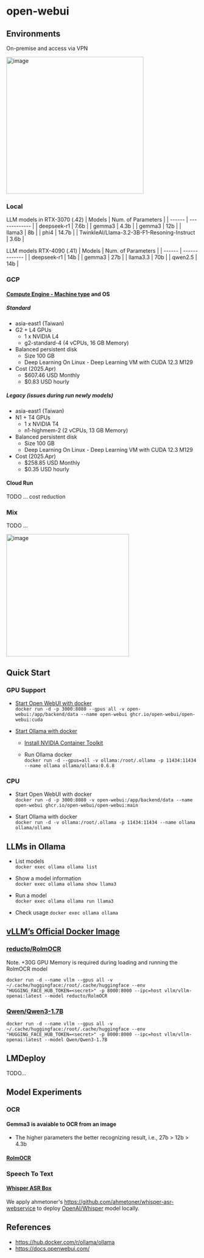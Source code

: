 # open-webui

## Environments
On-premise and access via VPN

<img width="360" alt="image" src="https://github.com/user-attachments/assets/b92a5833-6d47-4ba2-b217-fb3848ee4dbf" />

### Local
LLM models in RTX-3070 (.42)
| Models | Num. of Parameters |
| ------ | ------------- |
| deepseek-r1 | 7.6b |
| gemma3 | 4.3b |
| gemma3 | 12b |
| llama3 | 8b |
| phi4 | 14.7b |
| TwinkleAI/Llama-3.2-3B-F1-Resoning-Instruct | 3.6b |

LLM models RTX-4090 (.41)
| Models | Num. of Parameters |
| ------ | ------------- |
| deepseek-r1 | 14b |
| gemma3 | 27b |
| llama3.3 | 70b |
| qwen2.5 | 14b |


### GCP
#### [Compute Engine - Machine type](https://cloud.google.com/compute/docs/gpus) and OS
##### Standard
- asia-east1 (Taiwan)
- G2 + L4 GPUs
  - 1 x NVIDIA L4
  - g2-standard-4 (4 vCPUs, 16 GB Memory)
- Balanced persistent disk
  - Size 100 GB
  - Deep Learning On Linux - Deep Learning VM with CUDA 12.3 M129
- Cost (2025.Apr)
  - $607.46 USD Monthly
  - $0.83 USD hourly

##### Legacy (issues during run newly models)
- asia-east1 (Taiwan)
- N1 + T4 GPUs
  - 1 x NVIDIA T4
  - n1-highmem-2 (2 vCPUs, 13 GB Memory)
- Balanced persistent disk
  - Size 100 GB
  - Deep Learning On Linux - Deep Learning VM with CUDA 12.3 M129
- Cost (2025.Apr)
  - $258.85 USD Monthly
  - $0.35 USD hourly

#### Cloud Run
TODO ... cost reduction

### Mix 
TODO ...

<img width="322" alt="image" src="https://github.com/user-attachments/assets/059069d5-aaf9-49fd-88a8-ef665470a3c2" />

## Quick Start
### GPU Support
* [Start Open WebUI with docker](https://docs.openwebui.com/getting-started/quick-start/#using-gpu-support)  
  `docker run -d -p 3000:8080 --gpus all -v open-webui:/app/backend/data --name open-webui ghcr.io/open-webui/open-webui:cuda` 

* [Start Ollama with docker](https://hub.docker.com/r/ollama/ollama)
  * [Install NVIDIA Container Toolkit](https://hub.docker.com/r/ollama/ollama)⁠

  * Run Ollama docker  
    `docker run -d --gpus=all -v ollama:/root/.ollama -p 11434:11434 --name ollama ollama/ollama:0.6.8`

### CPU
* Start Open WebUI with docker  
  `docker run -d -p 3000:8080 -v open-webui:/app/backend/data --name open-webui ghcr.io/open-webui/open-webui:main`
  
* Start Ollama with docker  
  `docker run -d -v ollama:/root/.ollama -p 11434:11434 --name ollama ollama/ollama`

## LLMs in Ollama
* List models  
`docker exec ollama ollama list`

* Show a model information  
`docker exec ollama ollama show llama3`

* Run a model  
`docker exec ollama ollama run llama3`

* Check usage
`docker exec ollama ollama`

## [vLLM’s Official Docker Image](https://docs.vllm.ai/en/stable/deployment/docker.html)
### [reducto/RolmOCR](https://huggingface.co/reducto/RolmOCR)  
  Note. +30G GPU Memory is required during loading and running the RolmOCR model 
```
docker run -d --name vllm --gpus all -v ~/.cache/huggingface:/root/.cache/huggingface --env "HUGGING_FACE_HUB_TOKEN=<secret>" -p 8000:8000 --ipc=host vllm/vllm-openai:latest --model reducto/RolmOCR
```

### [Qwen/Qwen3-1.7B](https://huggingface.co/Qwen/Qwen3-1.7B)  
```
docker run -d --name vllm --gpus all -v ~/.cache/huggingface:/root/.cache/huggingface --env "HUGGING_FACE_HUB_TOKEN=<secret>" -p 8000:8000 --ipc=host vllm/vllm-openai:latest --model Qwen/Qwen3-1.7B
```

## LMDeploy 
TODO...

## Model Experiments
### OCR
#### Gemma3 is avaiable to OCR from an image
  - The higher parameters the better recognizing result, i.e., 27b > 12b > 4.3b

#### [RolmOCR](#reductorolmocr) 

### Speech To Text
#### [Whisper ASR Box](https://github.com/ahmetoner/whisper-asr-webservice)
We apply ahmetoner's https://github.com/ahmetoner/whisper-asr-webservice to deploy [OpenAI/Whisper](https://github.com/openai/whisper) model locally.  

## References
* https://hub.docker.com/r/ollama/ollama
* https://docs.openwebui.com/
